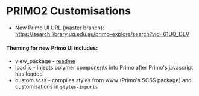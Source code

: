 # PRIMO2 Customisations

- New Primo UI URL (master branch): https://search.library.uq.edu.au/primo-explore/search?vid=61UQ_DEV


#### Theming for new Primo UI includes:

- view_package - [readme](https://github.com/uqlibrary/uqlibrary-reusable-components/blob/master/applications/primo2/view_package/README.md)
- load.js - injects polymer components into Primo after Primo's javascript has loaded
- custom.scss - compiles styles from www (Primo's SCSS package) and customisations in `styles-imports`


  
  
